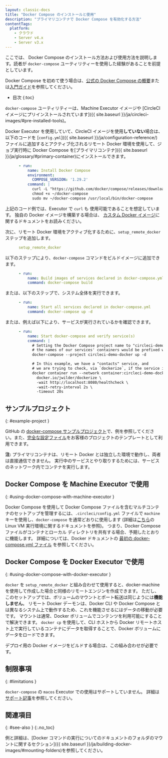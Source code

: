 ```yaml
---
layout: classic-docs
title: "Docker Compose のインストールと使用"
description: "プライマリコンテナで Docker Compose を有効化する方法"
contentTags:
  platform:
    - クラウド
    - Server v4.x
    - Server v3.x
---
```


ここでは、 Docker Compose のインストール方法および使用方法を説明します。読者が `docker-compose` ユーティリティーを使用した経験があることを前提としています。

Docker Compose を初めて使う場合は、[公式の Docker Compose の概要](https://docs.docker.com/compose/)または[入門ガイド](https://docs.docker.com/compose/gettingstarted/)を参照してください。

* 目次
{:toc}

`docker-compose` ユーティリティーは、Machine Executor イメージや [CircleCI イメージにプリインストールされています]({{ site.baseurl }}/ja/circleci-images/#pre-installed-tools)。

Docker Executor を使用していて、CircleCI イメージを使用**していない**場合は、以下のコードを [`config.yml`]({{ site.baseurl }}/ja/configuration-reference/) ファイルに追加するとアクティブ化されるリモート Docker 環境を使用して、ジョブ実行時に Docker Compose を[プライマリコンテナ]({{ site.baseurl }}/ja/glossary/#primary-container)にインストールできます。

```yml
      - run:
          name: Install Docker Compose
          environment:
            COMPOSE_VERSION: '1.29.2'
          command: |
            curl -L "https://github.com/docker/compose/releases/download/${COMPOSE_VERSION}/docker-compose-$(uname -s)-$(uname -m)" -o ~/docker-compose
            chmod +x ~/docker-compose
            sudo mv ~/docker-compose /usr/local/bin/docker-compose

```

上記のコード例では、Executor で `curl` も 使用可能であることを想定しています。 独自の Docker イメージを構築する場合は、 [カスタム Docker イメージ]({{site.baseurl}}/ja/custom-images/)に関するドキュメントをお読みください。

次に、リモート Docker 環境をアクティブ化するために、`setup_remote_docker` ステップを追加します。

```yml
      setup_remote_docker
```

以下のステップにより、`docker-compose` コマンドをビルドイメージに追加できます。

```yml
      - run:
          name: Build images of services declared in docker-compose.yml
          command: docker-compose build
```

または、以下のステップで、システム全体を実行できます。

```yml
      - run:
          name: Start all services declared in docker-compose.yml
          command: docker-compose up -d
```

または、例えば以下により、サービスが実行されているかを確認できます。

```yml
      - run:
          name: Start docker-compose and verify service(s)
          command: |
            # Setting the Docker Compose project name to "circleci-demo-docker" means
            # the names of our services' containers would be prefixed with "circleci-demo-docker".
            docker-compose --project circleci-demo-docker up -d

            # In this example, we have a "contacts" service, and
            # we are trying to check, via `dockerize`, if the service is ready.
            docker container run --network container:circleci-demo-docker_contacts_1 \
              docker.io/jwilder/dockerize \
              -wait http://localhost:8080/healthcheck \
              -wait-retry-interval 2s \
              -timeout 20s
```

## サンプルプロジェクト
{: #example-project }

GitHub の [docker-compose サンプルプロジェクト](https://github.com/circleci/cci-demo-docker/tree/docker-compose)で、例を参照してください。また、[完全な設定ファイル](https://github.com/circleci/cci-demo-docker/blob/docker-compose/.circleci/config.yml)をお客様のプロジェクトのテンプレートとして利用できます。

**注:** プライマリコンテナは、リモート Docker とは独立した環境で動作し、両者は直接通信できません。 実行中のサービスとやり取りするためには、サービスのネットワーク内でコンテナを実行します。

## Docker Compose を Machine Executor で使用
{: #using-docker-compose-with-machine-executor }

Docker Compose を使用して Docker Compose ファイルを含むマルチコンテナのセットアップを管理するには、`.circleci/config.yml` ファイルで `machine` キーを使用し、`docker-compose` を通常どおりに使用します (詳細は[こちら]({{site.baseurl}}/ja/using-linuxvm)の Linux VM 実行環境に関するドキュメントを参照)。 つまり、Docker Compose ファイルがコンテナとローカル ディレクトリを共有する場合、予期したとおりに機能します。 詳細については、Docker ドキュメントの [最初の docker-compose.yml ファイル](https://docs.docker.com/get-started/part3/#your-first-docker-composeyml-file) を参照してください。


## Docker Compose を Docker Executor で使用
{: #using-docker-compose-with-docker-executor }

`docker` を `setup_remote_docker` と組み合わせて使用すると、docker-machine を使用して作成した場合と同様のリモートエンジンを作成できます。 ただし、このセットアップでは、ボリュームのマウントとポート転送は同じようには**機能しません**。 リモート Docker デーモンは、Docker CLI や Docker Compose とは異なるシステム上で動作するため、これを機能させるにはデータの移動が必要です。 マウントは通常、Docker ボリュームでコンテンツを利用可能にすることで解決できます。 `docker cp` を使用して、CLI ホストから Docker リモートホスト上で実行しているコンテナにデータを取得することで、Docker ボリュームにデータをロードできます。

デプロイ用の Docker イメージをビルドする場合は、この組み合わせが必要です。

## 制限事項
{: #limitations }

`docker-compose` の `macos` Executor での使用はサポートしていません。 詳細は[サポート記事](https://support.circleci.com/hc/en-us/articles/360045029591-Can-I-use-Docker-within-the-macOS-executor-)を参照してください。

## 関連項目
{: #see-also }
{:.no_toc}

例と詳細は、[Docker コマンドの実行についてのドキュメントのフォルダのマウントに関するセクション]({{ site.baseurl }}/ja/building-docker-images/#mounting-folders)を参照してください。
